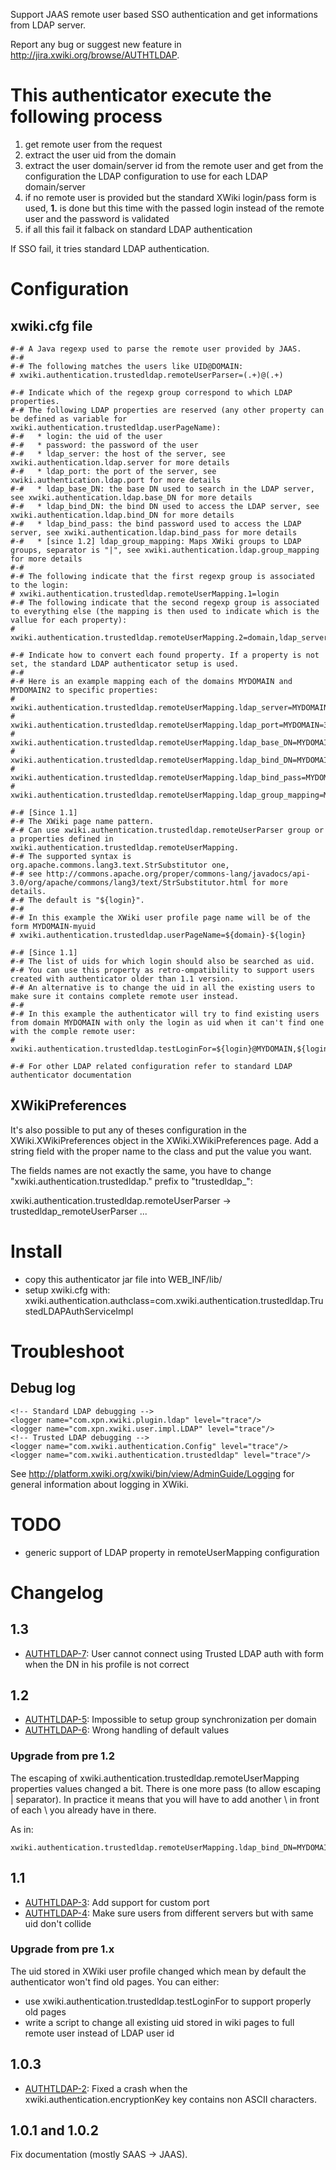 Support JAAS remote user based SSO authentication and get informations from LDAP server.

Report any bug or suggest new feature in http://jira.xwiki.org/browse/AUTHTLDAP.

# This authenticator execute the following process

1. get remote user from the request
  1. extract the user uid from the domain
  2. extract the user domain/server id from the remote user and get from the configuration the LDAP configuration to use for each LDAP domain/server
2. if no remote user is provided but the standard XWiki login/pass form is used, **1.** is done but this time with the passed login instead of the remote user and the password is validated
3. if all this fail it falback on standard LDAP authentication

If SSO fail, it tries standard LDAP authentication.

# Configuration

## xwiki.cfg file

    #-# A Java regexp used to parse the remote user provided by JAAS.
    #-# 
    #-# The following matches the users like UID@DOMAIN:
    # xwiki.authentication.trustedldap.remoteUserParser=(.+)@(.+)
    
    #-# Indicate which of the regexp group correspond to which LDAP properties.
    #-# The following LDAP properties are reserved (any other property can be defined as variable for xwiki.authentication.trustedldap.userPageName):
    #-#   * login: the uid of the user
    #-#   * password: the password of the user
    #-#   * ldap_server: the host of the server, see xwiki.authentication.ldap.server for more details
    #-#   * ldap_port: the port of the server, see xwiki.authentication.ldap.port for more details
    #-#   * ldap_base_DN: the base DN used to search in the LDAP server, see xwiki.authentication.ldap.base_DN for more details
    #-#   * ldap_bind_DN: the bind DN used to access the LDAP server, see xwiki.authentication.ldap.bind_DN for more details
    #-#   * ldap_bind_pass: the bind password used to access the LDAP server, see xwiki.authentication.ldap.bind_pass for more details
    #-#   * [since 1.2] ldap_group_mapping: Maps XWiki groups to LDAP groups, separator is "|", see xwiki.authentication.ldap.group_mapping for more details
    #-# 
    #-# The following indicate that the first regexp group is associated to the login:
    # xwiki.authentication.trustedldap.remoteUserMapping.1=login
    #-# The following indicate that the second regexp group is associated to everything else (the mapping is then used to indicate which is the vallue for each property):
    # xwiki.authentication.trustedldap.remoteUserMapping.2=domain,ldap_server,ldap_port,ldap_base_DN,ldap_bind_DN,ldap_bind_pass,ldap_group_mapping
    
    #-# Indicate how to convert each found property. If a property is not set, the standard LDAP authenticator setup is used.
    #-# 
    #-# Here is an example mapping each of the domains MYDOMAIN and MYDOMAIN2 to specific properties:
    # xwiki.authentication.trustedldap.remoteUserMapping.ldap_server=MYDOMAIN=my.domain.com|MYDOMAIN2=my.domain2.com
    # xwiki.authentication.trustedldap.remoteUserMapping.ldap_port=MYDOMAIN=388|MYDOMAIN2=387
    # xwiki.authentication.trustedldap.remoteUserMapping.ldap_base_DN=MYDOMAIN=dc=my,dc=domain,dc=com|MYDOMAIN2=dc=my,dc=domain2,dc=com
    # xwiki.authentication.trustedldap.remoteUserMapping.ldap_bind_DN=MYDOMAIN=cn=bind,dc=my,dc=domain,dc=com|MYDOMAIN2=cn=bind,dc=my,dc=domain2,dc=com
    # xwiki.authentication.trustedldap.remoteUserMapping.ldap_bind_pass=MYDOMAIN=password|MYDOMAIN2=password2
    # xwiki.authentication.trustedldap.remoteUserMapping.ldap_group_mapping=MYDOMAIN=XWiki.Admin=cn=admin,dc=my,dc=domain,dc=com\\|XWiki.LDAPUsers=ou=groups,o=domain,c=com|MYDOMAIN2=XWiki.Admin=cn=admin,dc=my,dc=domain2,dc=com\\|XWiki.LDAPUsers=ou=groups,o=domain2,c=com

    #-# [Since 1.1]
    #-# The XWiki page name pattern.
    #-# Can use xwiki.authentication.trustedldap.remoteUserParser group or a properties defined in xwiki.authentication.trustedldap.remoteUserMapping.
    #-# The supported syntax is org.apache.commons.lang3.text.StrSubstitutor one,
    #-# see http://commons.apache.org/proper/commons-lang/javadocs/api-3.0/org/apache/commons/lang3/text/StrSubstitutor.html for more details.
    #-# The default is "${login}".
    #-# 
    #-# In this example the XWiki user profile page name will be of the form MYDOMAIN-myuid
    # xwiki.authentication.trustedldap.userPageName=${domain}-${login}
    
    #-# [Since 1.1]
    #-# The list of uids for which login should also be searched as uid.
    #-# You can use this property as retro-ompatibility to support users created with authenticator older than 1.1 version.
    #-# An alternative is to change the uid in all the existing users to make sure it contains complete remote user instead.
    #-# 
    #-# In this example the authenticator will try to find existing users from domain MYDOMAIN with only the login as uid when it can't find one with the comple remote user:
    # xwiki.authentication.trustedldap.testLoginFor=${login}@MYDOMAIN,${login}@ANOTHERDOMAIN
    
    #-# For other LDAP related configuration refer to standard LDAP authenticator documentation

## XWikiPreferences

It's also possible to put any of theses configuration in the XWiki.XWikiPreferences object in the XWiki.XWikiPreferences page. Add a string field with the proper name to the class and put the value you want.

The fields names are not exactly the same, you have to change "xwiki.authentication.trustedldap." prefix to "trustedldap_":

xwiki.authentication.trustedldap.remoteUserParser -> trustedldap_remoteUserParser
...

# Install

* copy this authenticator jar file into WEB_INF/lib/
* setup xwiki.cfg with:
xwiki.authentication.authclass=com.xwiki.authentication.trustedldap.TrustedLDAPAuthServiceImpl

# Troubleshoot

## Debug log

    <!-- Standard LDAP debugging -->
    <logger name="com.xpn.xwiki.plugin.ldap" level="trace"/>
    <logger name="com.xpn.xwiki.user.impl.LDAP" level="trace"/>
    <!-- Trusted LDAP debugging -->
    <logger name="com.xwiki.authentication.Config" level="trace"/>
    <logger name="com.xwiki.authentication.trustedldap" level="trace"/>

See http://platform.xwiki.org/xwiki/bin/view/AdminGuide/Logging for general information about logging in XWiki.

# TODO

* generic support of LDAP property in remoteUserMapping configuration

# Changelog

## 1.3

* [AUTHTLDAP-7](http://jira.xwiki.org/browse/AUTHTLDAP-7): User cannot connect using Trusted LDAP auth with form when the DN in his profile is not correct

## 1.2

* [AUTHTLDAP-5](http://jira.xwiki.org/browse/AUTHTLDAP-5): Impossible to setup group synchronization per domain
* [AUTHTLDAP-6](http://jira.xwiki.org/browse/AUTHTLDAP-6): Wrong handling of default values 

### Upgrade from pre 1.2

The escaping of xwiki.authentication.trustedldap.remoteUserMapping properties values changed a bit. There is one more pass (to allow escaping | separator). In practice it means that you will have to add another \ in front of each \ you already have in there.

As in:

    xwiki.authentication.trustedldap.remoteUserMapping.ldap_bind_DN=MYDOMAIN=MYDOMAIN\\\\adstylelogin|MYDOMAIN2=MYDOMAIN2\\\\adstylelogin2

## 1.1

* [AUTHTLDAP-3](http://jira.xwiki.org/browse/AUTHTLDAP-3): Add support for custom port
* [AUTHTLDAP-4](http://jira.xwiki.org/browse/AUTHTLDAP-4): Make sure users from different servers but with same uid don't collide

### Upgrade from pre 1.x

The uid stored in XWiki user profile changed which mean by default the authenticator won't find old pages. You can either:
* use xwiki.authentication.trustedldap.testLoginFor to support properly old pages
* write a script to change all existing uid stored in wiki pages to full remote user instead of LDAP user id

## 1.0.3

* [AUTHTLDAP-2](http://jira.xwiki.org/browse/AUTHTLDAP-2): Fixed a crash when the xwiki.authentication.encryptionKey key contains non ASCII characters.

## 1.0.1 and 1.0.2

Fix documentation (mostly SAAS -> JAAS).
